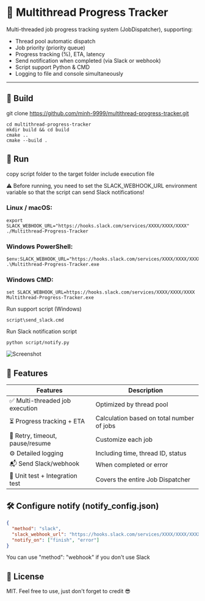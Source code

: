 # 🧵 Multithread Progress Tracker

Multi-threaded job progress tracking system (JobDispatcher), supporting:
- Thread pool automatic dispatch
- Job priority (priority queue)
- Progress tracking (%), ETA, latency
- Send notification when completed (via Slack or webhook)
- Script support Python & CMD
- Logging to file and console simultaneously


---

## 🚀 Build

git clone https://github.com/minh-9999/multithread-progress-tracker.git

```
cd multithread-progress-tracker
mkdir build && cd build
cmake ..
cmake --build .
```

## 🚀 Run

copy script folder to the target folder include execution file

⚠️ Before running, you need to set the SLACK_WEBHOOK_URL environment variable so that the script can send Slack notifications!

### Linux / macOS:
```
export SLACK_WEBHOOK_URL="https://hooks.slack.com/services/XXXX/XXXX/XXXX"
./Multithread-Progress-Tracker
```

### Windows PowerShell:
```
$env:SLACK_WEBHOOK_URL="https://hooks.slack.com/services/XXXX/XXXX/XXXX"
.\Multithread-Progress-Tracker.exe

```

### Windows CMD:
```
set SLACK_WEBHOOK_URL=https://hooks.slack.com/services/XXXX/XXXX/XXXX
Multithread-Progress-Tracker.exe

```

Run support script (Windows)
```
script\send_slack.cmd
```

Run Slack notification script 
```
python script/notify.py
```

![Screenshot](https://i.ibb.co/bjds9ws6/multithread-progress-tracker-result.png)


## 🧠 Features

| Features | Description |
| ------------------------------- | ------------------------------------ |
| ✅ Multi-threaded job execution | Optimized by thread pool |
| ⏳ Progress tracking + ETA | Calculation based on total number of jobs |
| 🔁 Retry, timeout, pause/resume | Customize each job |
| ⚙️ Detailed logging | Including time, thread ID, status |
| 📬 Send Slack/webhook | When completed or error |
| 🧪 Unit test + Integration test | Covers the entire Job Dispatcher |

## 🛠 Configure notify (notify_config.json)

``` json
{
  "method": "slack",
  "slack_webhook_url": "https://hooks.slack.com/services/XXXX/XXXX/XXXX",
  "notify_on": ["finish", "error"]
}
```

You can use "method": "webhook" if you don't use Slack

## 📜 License

MIT. 
Feel free to use, just don't forget to credit 😎